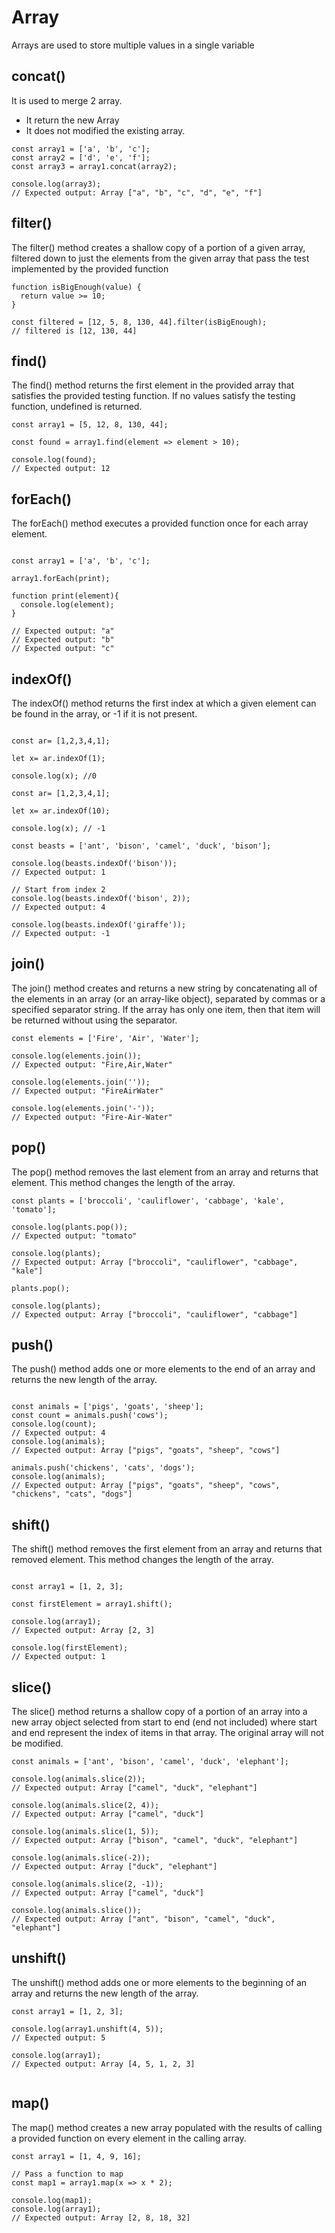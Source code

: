 # Array
Arrays are used to store multiple values in a single variable

## concat()

It is used to merge 2 array.
- It return the new Array
- It does not modified the existing array.

~~~
const array1 = ['a', 'b', 'c'];
const array2 = ['d', 'e', 'f'];
const array3 = array1.concat(array2);

console.log(array3);
// Expected output: Array ["a", "b", "c", "d", "e", "f"]
~~~

## filter()

The filter() method creates a shallow copy of a portion of a given array, filtered down to just the elements from the given array that pass the test implemented by the provided function

~~~
function isBigEnough(value) {
  return value >= 10;
}

const filtered = [12, 5, 8, 130, 44].filter(isBigEnough);
// filtered is [12, 130, 44]
~~~

## find()

The find() method returns the first element in the provided array that satisfies the provided testing function. If no values satisfy the testing function, undefined is returned.

~~~
const array1 = [5, 12, 8, 130, 44];

const found = array1.find(element => element > 10);

console.log(found);
// Expected output: 12

~~~


## forEach()

The forEach() method executes a provided function once for each array element.

~~~

const array1 = ['a', 'b', 'c'];

array1.forEach(print);

function print(element){
  console.log(element);
}

// Expected output: "a"
// Expected output: "b"
// Expected output: "c"

~~~


## indexOf()
The indexOf() method returns the first index at which a given element can be found in the array, or -1 if it is not present.

~~~

const ar= [1,2,3,4,1];

let x= ar.indexOf(1); 

console.log(x); //0

const ar= [1,2,3,4,1];

let x= ar.indexOf(10); 

console.log(x); // -1

const beasts = ['ant', 'bison', 'camel', 'duck', 'bison'];

console.log(beasts.indexOf('bison'));
// Expected output: 1

// Start from index 2
console.log(beasts.indexOf('bison', 2));
// Expected output: 4

console.log(beasts.indexOf('giraffe'));
// Expected output: -1
~~~

## join()
The join() method creates and returns a new string by concatenating all of the elements in an array (or an array-like object), separated by commas or a specified separator string. If the array has only one item, then that item will be returned without using the separator.

~~~
const elements = ['Fire', 'Air', 'Water'];

console.log(elements.join());
// Expected output: "Fire,Air,Water"

console.log(elements.join(''));
// Expected output: "FireAirWater"

console.log(elements.join('-'));
// Expected output: "Fire-Air-Water"

~~~

## pop()
The pop() method removes the last element from an array and returns that element. This method changes the length of the array.
~~~
const plants = ['broccoli', 'cauliflower', 'cabbage', 'kale', 'tomato'];

console.log(plants.pop());
// Expected output: "tomato"

console.log(plants);
// Expected output: Array ["broccoli", "cauliflower", "cabbage", "kale"]

plants.pop();

console.log(plants);
// Expected output: Array ["broccoli", "cauliflower", "cabbage"]

~~~


## push()

The push() method adds one or more elements to the end of an array and returns the new length of the array.

~~~

const animals = ['pigs', 'goats', 'sheep'];
const count = animals.push('cows');
console.log(count);
// Expected output: 4
console.log(animals);
// Expected output: Array ["pigs", "goats", "sheep", "cows"]

animals.push('chickens', 'cats', 'dogs');
console.log(animals);
// Expected output: Array ["pigs", "goats", "sheep", "cows", "chickens", "cats", "dogs"]

~~~

## shift()

The shift() method removes the first element from an array and returns that removed element. This method changes the length of the array.

~~~

const array1 = [1, 2, 3];

const firstElement = array1.shift();

console.log(array1);
// Expected output: Array [2, 3]

console.log(firstElement);
// Expected output: 1

~~~

## slice()
The slice() method returns a shallow copy of a portion of an array into a new array object selected from start to end (end not included) where start and end represent the index of items in that array. The original array will not be modified.

~~~
const animals = ['ant', 'bison', 'camel', 'duck', 'elephant'];

console.log(animals.slice(2));
// Expected output: Array ["camel", "duck", "elephant"]

console.log(animals.slice(2, 4));
// Expected output: Array ["camel", "duck"]

console.log(animals.slice(1, 5));
// Expected output: Array ["bison", "camel", "duck", "elephant"]

console.log(animals.slice(-2));
// Expected output: Array ["duck", "elephant"]

console.log(animals.slice(2, -1));
// Expected output: Array ["camel", "duck"]

console.log(animals.slice());
// Expected output: Array ["ant", "bison", "camel", "duck", "elephant"]
~~~

## unshift()
The unshift() method adds one or more elements to the beginning of an array and returns the new length of the array.

~~~
const array1 = [1, 2, 3];

console.log(array1.unshift(4, 5));
// Expected output: 5

console.log(array1);
// Expected output: Array [4, 5, 1, 2, 3]


~~~

## map()
The map() method creates a new array populated with the results of calling a provided function on every element in the calling array.

~~~
const array1 = [1, 4, 9, 16];

// Pass a function to map
const map1 = array1.map(x => x * 2);

console.log(map1);
console.log(array1);
// Expected output: Array [2, 8, 18, 32]

~~~

